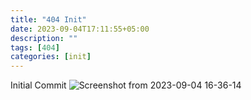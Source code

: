 ```yaml
---
title: "404 Init"
date: 2023-09-04T17:11:55+05:00
description: ""
tags: [404]
categories: [init]
---
```

Initial Commit
![Screenshot from 2023-09-04 16-36-14](https://github.com/NoorahSmith/noorahsmith.github.io/assets/136467640/d168e18d-f0fb-4edb-8225-00fb49157e34)
